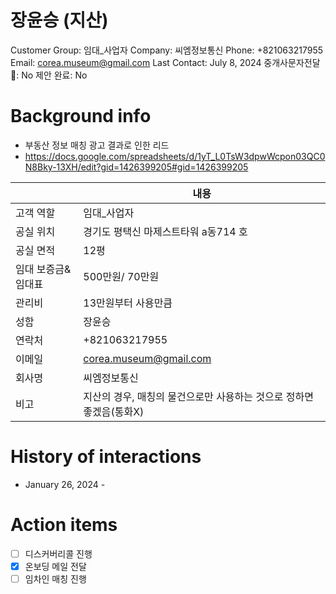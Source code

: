 # 장윤승 (지산)

Customer Group: 임대_사업자
Company: 씨엠정보통신
Phone: +821063217955
Email: corea.museum@gmail.com
Last Contact: July 8, 2024
중개사문자전달📩: No
제안 완료: No

# Background info

- 부동산 정보 매칭 광고 결과로 인한 리드
- https://docs.google.com/spreadsheets/d/1yT_L0TsW3dpwWcpon03QC0N8Bky-13XH/edit?gid=1426399205#gid=1426399205

|  | 내용 |
| --- | --- |
| 고객 역할 | 임대_사업자 |
| 공실 위치 | 경기도 평택신 마제스트타워 a동714 호 |
| 공실 면적 | 12평 |
| 임대 보증금&임대표 | 500만원/ 70만원 |
| 관리비 | 13만원부터 사용만큼 |
| 성함 | 장윤승 |
| 연락처 | +821063217955 |
| 이메일 | [corea.museum@gmail.com](mailto:corea.museum@gmail.com) |
| 회사명 | 씨엠정보통신 |
| 비고 | 지산의 경우, 매칭의 물건으로만 사용하는 것으로 정하면 좋겠음(통화X) |

# History of interactions

- January 26, 2024 -

# Action items

- [ ]  디스커버리콜 진행
- [x]  온보딩 메일 전달
- [ ]  임차인 매칭 진행
